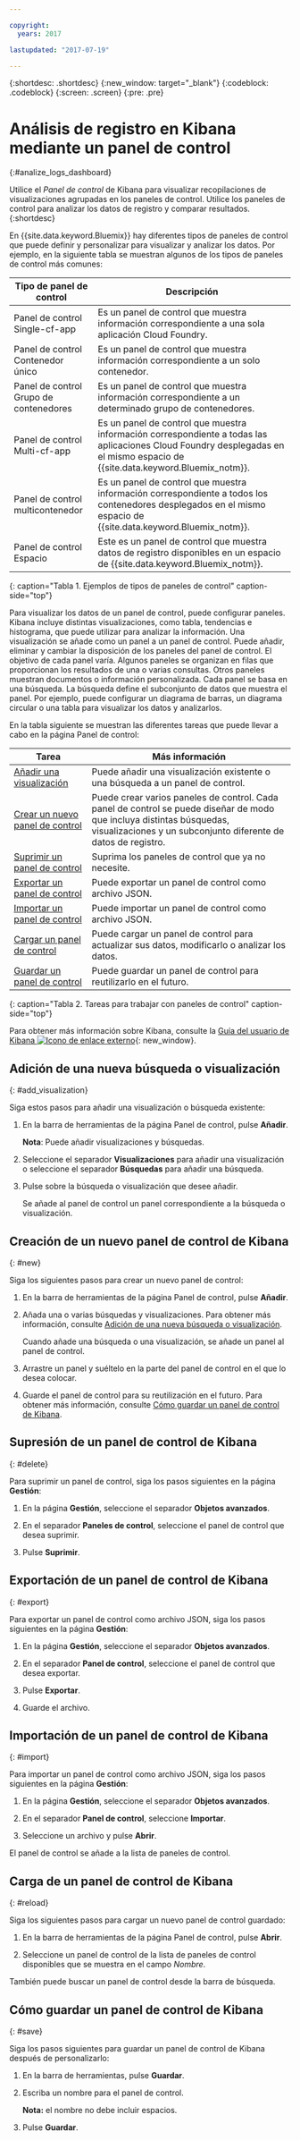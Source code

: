 ```yaml
---

copyright:
  years: 2017

lastupdated: "2017-07-19"

---
```



{:shortdesc: .shortdesc}
{:new_window: target="_blank"}
{:codeblock: .codeblock}
{:screen: .screen}
{:pre: .pre}

# Análisis de registro en Kibana mediante un panel de control
{:#analize_logs_dashboard}

Utilice el *Panel de control* de Kibana para visualizar recopilaciones de visualizaciones agrupadas en los paneles de control. Utilice los paneles de control para analizar los datos de registro y comparar resultados.
{:shortdesc}

En {{site.data.keyword.Bluemix}} hay diferentes tipos de paneles de control que puede definir y personalizar para visualizar y analizar los datos. Por ejemplo, en la siguiente tabla se muestran algunos de los tipos de paneles de control más comunes:

| Tipo de panel de control | Descripción |
|-------------------|-------------|
| Panel de control Single-cf-app | Es un panel de control que muestra información correspondiente a una sola aplicación Cloud Foundry. |
| Panel de control Contenedor único  | Es un panel de control que muestra información correspondiente a un solo contenedor.  |
| Panel de control Grupo de contenedores  | Es un panel de control que muestra información correspondiente a un determinado grupo de contenedores.  |
| Panel de control Multi-cf-app | Es un panel de control que muestra información correspondiente a todas las aplicaciones Cloud Foundry desplegadas en el mismo espacio de {{site.data.keyword.Bluemix_notm}}.  | 
| Panel de control multicontenedor | Es un panel de control que muestra información correspondiente a todos los contenedores desplegados en el mismo espacio de {{site.data.keyword.Bluemix_notm}}.  |
| Panel de control Espacio | Este es un panel de control que muestra datos de registro disponibles en un espacio de {{site.data.keyword.Bluemix_notm}}.  | 
{: caption="Tabla 1. Ejemplos de tipos de paneles de control" caption-side="top"}

Para visualizar los datos de un panel de control, puede configurar paneles. Kibana incluye distintas visualizaciones, como tabla, tendencias e histograma, que puede utilizar para analizar la información. Una visualización se añade como un panel a un panel de control. Puede añadir, eliminar y cambiar la disposición de los paneles del panel de control. El objetivo de cada panel varía. Algunos paneles se organizan en filas que proporcionan los resultados de una o varias consultas. Otros paneles muestran documentos o información personalizada. Cada panel se basa en una búsqueda. La búsqueda define el subconjunto de datos que muestra el panel. Por ejemplo, puede configurar un diagrama de barras, un diagrama circular o una tabla para visualizar los datos y analizarlos.  

En la tabla siguiente se muestran las diferentes tareas que puede llevar a cabo en la página Panel de control:

| Tarea | Más información |
|------|------------------|
| [Añadir una visualización](/docs/services/CloudLogAnalysis/kibana/analize_logs_dashboard.html#add_visualization) | Puede añadir una visualización existente o una búsqueda a un panel de control.|
| [Crear un nuevo panel de control](/docs/services/CloudLogAnalysis/kibana/analize_logs_dashboard.html#new) | Puede crear varios paneles de control. Cada panel de control se puede diseñar de modo que incluya distintas búsquedas, visualizaciones y un subconjunto diferente de datos de registro.  |
| [Suprimir un panel de control](/docs/services/CloudLogAnalysis/kibana/analize_logs_dashboard.html#delete) | Suprima los paneles de control que ya no necesite. |
| [Exportar un panel de control](/docs/services/CloudLogAnalysis/kibana/analize_logs_dashboard.html#export) | Puede exportar un panel de control como archivo JSON. |
| [Importar un panel de control](/docs/services/CloudLogAnalysis/kibana/analize_logs_dashboard.html#import) | Puede importar un panel de control como archivo JSON. |
| [Cargar un panel de control](/docs/services/CloudLogAnalysis/kibana/analize_logs_dashboard.html#reload) | Puede cargar un panel de control para actualizar sus datos, modificarlo o analizar los datos. |
| [Guardar un panel de control](/docs/services/CloudLogAnalysis/kibana/analize_logs_dashboard.html#save) | Puede guardar un panel de control para reutilizarlo en el futuro. |
{: caption="Tabla 2. Tareas para trabajar con paneles de control" caption-side="top"}

Para obtener más información sobre Kibana, consulte la [Guía del usuario de Kibana ![Icono de enlace externo](../../../icons/launch-glyph.svg "Icono de enlace externo")](https://www.elastic.co/guide/en/kibana/5.1/index.html "Icono de enlace externo"){: new_window}.


## Adición de una nueva búsqueda o visualización
{: #add_visualization}

Siga estos pasos para añadir una visualización o búsqueda existente:

1. En la barra de herramientas de la página Panel de control, pulse **Añadir**. 

    **Nota**: Puede añadir visualizaciones y búsquedas. 

2. Seleccione el separador **Visualizaciones** para añadir una visualización o seleccione el separador **Búsquedas** para añadir una búsqueda.

3. Pulse sobre la búsqueda o visualización que desee añadir.

    Se añade al panel de control un panel correspondiente a la búsqueda o visualización.

	
## Creación de un nuevo panel de control de Kibana
{: #new}

Siga los siguientes pasos para crear un nuevo panel de control:

1. En la barra de herramientas de la página Panel de control, pulse **Añadir**. 

2. Añada una o varias búsquedas y visualizaciones. Para obtener más información, consulte [Adición de una nueva búsqueda o visualización](/docs/services/CloudLogAnalysis/kibana/analize_logs_dashboard.html#add_visualization).

    Cuando añade una búsqueda o una visualización, se añade un panel al panel de control.

3. Arrastre un panel y suéltelo en la parte del panel de control en el que lo desea colocar.
 
4. Guarde el panel de control para su reutilización en el futuro. Para obtener más información, consulte [Cómo guardar un panel de control de Kibana](/docs/services/CloudLogAnalysis/kibana/analize_logs_dashboard.html#save).


## Supresión de un panel de control de Kibana
{: #delete}

Para suprimir un panel de control, siga los pasos siguientes en la página **Gestión**:

1. En la página **Gestión**, seleccione el separador **Objetos avanzados**.

2. En el separador **Paneles de control**, seleccione el panel de control que desea suprimir.

3. Pulse **Suprimir**.

## Exportación de un panel de control de Kibana
{: #export}

Para exportar un panel de control como archivo JSON, siga los pasos siguientes en la página **Gestión**:

1. En la página **Gestión**, seleccione el separador **Objetos avanzados**.

2. En el separador **Panel de control**, seleccione el panel de control que desea exportar.

3. Pulse **Exportar**.

4. Guarde el archivo.

## Importación de un panel de control de Kibana
{: #import}

Para importar un panel de control como archivo JSON, siga los pasos siguientes en la página **Gestión**:

1. En la página **Gestión**, seleccione el separador **Objetos avanzados**.

2. En el separador **Panel de control**, seleccione **Importar**.

3. Seleccione un archivo y pulse **Abrir**.

El panel de control se añade a la lista de paneles de control.

## Carga de un panel de control de Kibana
{: #reload}

Siga los siguientes pasos para cargar un nuevo panel de control guardado:

1. En la barra de herramientas de la página Panel de control, pulse **Abrir**.

2. Seleccione un panel de control de la lista de paneles de control disponibles que se muestra en el campo *Nombre*.

También puede buscar un panel de control desde la barra de búsqueda.

## Cómo guardar un panel de control de Kibana
{: #save}

Siga los pasos siguientes para guardar un panel de control de Kibana después de personalizarlo:

1. En la barra de herramientas, pulse **Guardar**.

2. Escriba un nombre para el panel de control.

    **Nota:** el nombre no debe incluir espacios.

3. Pulse **Guardar**.




